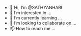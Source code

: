- 👋 Hi, I’m @SATHYANHARI
- 👀 I’m interested in ...
- 🌱 I’m currently learning ...
- 💞️ I’m looking to collaborate on ...
- 📫 How to reach me ...

<!---
SATHYANHARI/SATHYANHARI is a ✨ special ✨ repository because its `README.md` (this file) appears on your GitHub profile.
You can click the Preview link to take a look at your changes.
--->
